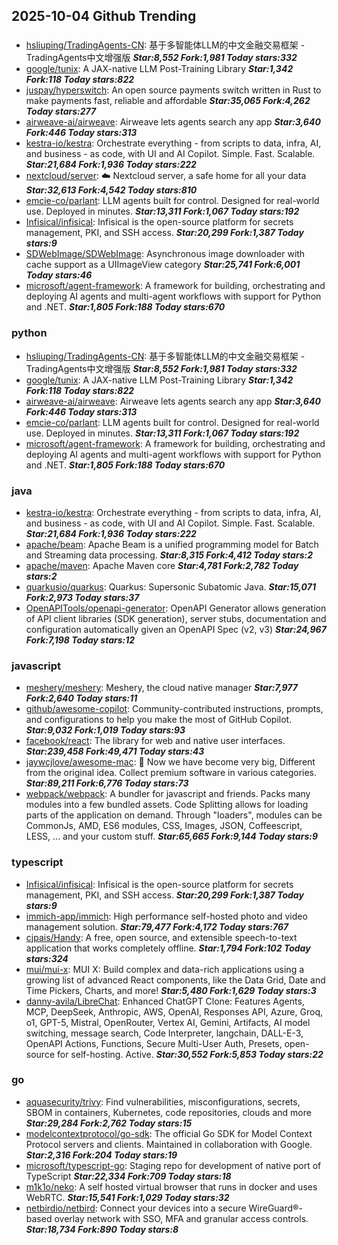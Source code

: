 ## 2025-10-04 Github Trending

### 
* [hsliuping/TradingAgents-CN](https://github.com/hsliuping/TradingAgents-CN): 基于多智能体LLM的中文金融交易框架 - TradingAgents中文增强版 ***Star:8,552 Fork:1,981 Today stars:332***
* [google/tunix](https://github.com/google/tunix): A JAX-native LLM Post-Training Library ***Star:1,342 Fork:118 Today stars:822***
* [juspay/hyperswitch](https://github.com/juspay/hyperswitch): An open source payments switch written in Rust to make payments fast, reliable and affordable ***Star:35,065 Fork:4,262 Today stars:277***
* [airweave-ai/airweave](https://github.com/airweave-ai/airweave): Airweave lets agents search any app ***Star:3,640 Fork:446 Today stars:313***
* [kestra-io/kestra](https://github.com/kestra-io/kestra): Orchestrate everything - from scripts to data, infra, AI, and business - as code, with UI and AI Copilot. Simple. Fast. Scalable. ***Star:21,684 Fork:1,936 Today stars:222***
* [nextcloud/server](https://github.com/nextcloud/server): ☁️ Nextcloud server, a safe home for all your data ***Star:32,613 Fork:4,542 Today stars:810***
* [emcie-co/parlant](https://github.com/emcie-co/parlant): LLM agents built for control. Designed for real-world use. Deployed in minutes. ***Star:13,311 Fork:1,067 Today stars:192***
* [Infisical/infisical](https://github.com/Infisical/infisical): Infisical is the open-source platform for secrets management, PKI, and SSH access. ***Star:20,299 Fork:1,387 Today stars:9***
* [SDWebImage/SDWebImage](https://github.com/SDWebImage/SDWebImage): Asynchronous image downloader with cache support as a UIImageView category ***Star:25,741 Fork:6,001 Today stars:46***
* [microsoft/agent-framework](https://github.com/microsoft/agent-framework): A framework for building, orchestrating and deploying AI agents and multi-agent workflows with support for Python and .NET. ***Star:1,805 Fork:188 Today stars:670***

### python
* [hsliuping/TradingAgents-CN](https://github.com/hsliuping/TradingAgents-CN): 基于多智能体LLM的中文金融交易框架 - TradingAgents中文增强版 ***Star:8,552 Fork:1,981 Today stars:332***
* [google/tunix](https://github.com/google/tunix): A JAX-native LLM Post-Training Library ***Star:1,342 Fork:118 Today stars:822***
* [airweave-ai/airweave](https://github.com/airweave-ai/airweave): Airweave lets agents search any app ***Star:3,640 Fork:446 Today stars:313***
* [emcie-co/parlant](https://github.com/emcie-co/parlant): LLM agents built for control. Designed for real-world use. Deployed in minutes. ***Star:13,311 Fork:1,067 Today stars:192***
* [microsoft/agent-framework](https://github.com/microsoft/agent-framework): A framework for building, orchestrating and deploying AI agents and multi-agent workflows with support for Python and .NET. ***Star:1,805 Fork:188 Today stars:670***

### java
* [kestra-io/kestra](https://github.com/kestra-io/kestra): Orchestrate everything - from scripts to data, infra, AI, and business - as code, with UI and AI Copilot. Simple. Fast. Scalable. ***Star:21,684 Fork:1,936 Today stars:222***
* [apache/beam](https://github.com/apache/beam): Apache Beam is a unified programming model for Batch and Streaming data processing. ***Star:8,315 Fork:4,412 Today stars:2***
* [apache/maven](https://github.com/apache/maven): Apache Maven core ***Star:4,781 Fork:2,782 Today stars:2***
* [quarkusio/quarkus](https://github.com/quarkusio/quarkus): Quarkus: Supersonic Subatomic Java. ***Star:15,071 Fork:2,973 Today stars:37***
* [OpenAPITools/openapi-generator](https://github.com/OpenAPITools/openapi-generator): OpenAPI Generator allows generation of API client libraries (SDK generation), server stubs, documentation and configuration automatically given an OpenAPI Spec (v2, v3) ***Star:24,967 Fork:7,198 Today stars:12***

### javascript
* [meshery/meshery](https://github.com/meshery/meshery): Meshery, the cloud native manager ***Star:7,977 Fork:2,640 Today stars:11***
* [github/awesome-copilot](https://github.com/github/awesome-copilot): Community-contributed instructions, prompts, and configurations to help you make the most of GitHub Copilot. ***Star:9,032 Fork:1,019 Today stars:93***
* [facebook/react](https://github.com/facebook/react): The library for web and native user interfaces. ***Star:239,458 Fork:49,471 Today stars:43***
* [jaywcjlove/awesome-mac](https://github.com/jaywcjlove/awesome-mac):  Now we have become very big, Different from the original idea. Collect premium software in various categories. ***Star:89,211 Fork:6,776 Today stars:73***
* [webpack/webpack](https://github.com/webpack/webpack): A bundler for javascript and friends. Packs many modules into a few bundled assets. Code Splitting allows for loading parts of the application on demand. Through "loaders", modules can be CommonJs, AMD, ES6 modules, CSS, Images, JSON, Coffeescript, LESS, ... and your custom stuff. ***Star:65,665 Fork:9,144 Today stars:9***

### typescript
* [Infisical/infisical](https://github.com/Infisical/infisical): Infisical is the open-source platform for secrets management, PKI, and SSH access. ***Star:20,299 Fork:1,387 Today stars:9***
* [immich-app/immich](https://github.com/immich-app/immich): High performance self-hosted photo and video management solution. ***Star:79,477 Fork:4,172 Today stars:767***
* [cjpais/Handy](https://github.com/cjpais/Handy): A free, open source, and extensible speech-to-text application that works completely offline. ***Star:1,794 Fork:102 Today stars:324***
* [mui/mui-x](https://github.com/mui/mui-x): MUI X: Build complex and data-rich applications using a growing list of advanced React components, like the Data Grid, Date and Time Pickers, Charts, and more! ***Star:5,480 Fork:1,629 Today stars:3***
* [danny-avila/LibreChat](https://github.com/danny-avila/LibreChat): Enhanced ChatGPT Clone: Features Agents, MCP, DeepSeek, Anthropic, AWS, OpenAI, Responses API, Azure, Groq, o1, GPT-5, Mistral, OpenRouter, Vertex AI, Gemini, Artifacts, AI model switching, message search, Code Interpreter, langchain, DALL-E-3, OpenAPI Actions, Functions, Secure Multi-User Auth, Presets, open-source for self-hosting. Active. ***Star:30,552 Fork:5,853 Today stars:22***

### go
* [aquasecurity/trivy](https://github.com/aquasecurity/trivy): Find vulnerabilities, misconfigurations, secrets, SBOM in containers, Kubernetes, code repositories, clouds and more ***Star:29,284 Fork:2,762 Today stars:15***
* [modelcontextprotocol/go-sdk](https://github.com/modelcontextprotocol/go-sdk): The official Go SDK for Model Context Protocol servers and clients. Maintained in collaboration with Google. ***Star:2,316 Fork:204 Today stars:19***
* [microsoft/typescript-go](https://github.com/microsoft/typescript-go): Staging repo for development of native port of TypeScript ***Star:22,334 Fork:709 Today stars:18***
* [m1k1o/neko](https://github.com/m1k1o/neko): A self hosted virtual browser that runs in docker and uses WebRTC. ***Star:15,541 Fork:1,029 Today stars:32***
* [netbirdio/netbird](https://github.com/netbirdio/netbird): Connect your devices into a secure WireGuard®-based overlay network with SSO, MFA and granular access controls. ***Star:18,734 Fork:890 Today stars:8***
